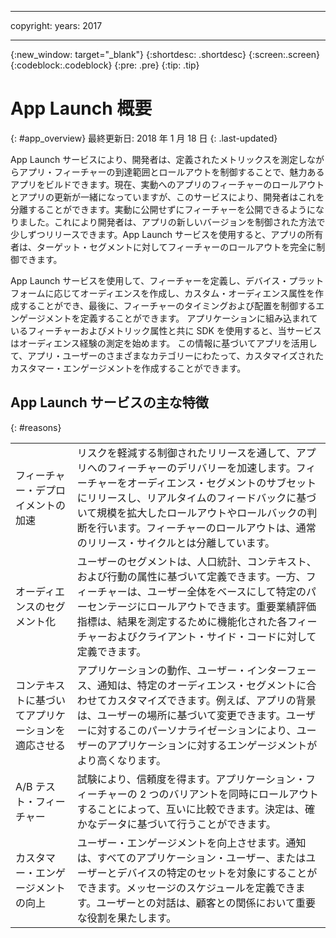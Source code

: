----

copyright:
 years: 2017

---

{:new_window: target="_blank"}
{:shortdesc: .shortdesc}
{:screen:.screen}
{:codeblock:.codeblock}
{:pre: .pre}
{:tip: .tip}

# App Launch 概要
{: #app_overview}
最終更新日: 2018 年 1 月 18 日
{: .last-updated}

App Launch サービスにより、開発者は、定義されたメトリックスを測定しながらアプリ・フィーチャーの到達範囲とロールアウトを制御することで、魅力あるアプリをビルドできます。現在、実動へのアプリのフィーチャーのロールアウトとアプリの更新が一緒になっていますが、このサービスにより、開発者はこれを分離することができます。実動に公開せずにフィーチャーを公開できるようになりました。これにより開発者は、アプリの新しいバージョンを制御された方法で少しずつリリースできます。App Launch サービスを使用すると、アプリの所有者は、ターゲット・セグメントに対してフィーチャーのロールアウトを完全に制御できます。

App Launch サービスを使用して、フィーチャーを定義し、デバイス・プラットフォームに応じてオーディエンスを作成し、カスタム・オーディエンス属性を作成することができ、最後に、フィーチャーのタイミングおよび配置を制御するエンゲージメントを定義することができます。 アプリケーションに組み込まれているフィーチャーおよびメトリック属性と共に SDK を使用すると、当サービスはオーディエンス経験の測定を始めます。 この情報に基づいてアプリを活用して、アプリ・ユーザーのさまざまなカテゴリーにわたって、カスタマイズされたカスタマー・エンゲージメントを作成することができます。 



## App Launch サービスの主な特徴
{: #reasons}

<table>
  <tr>
    <td> フィーチャー・デプロイメントの加速</td>
    <td> リスクを軽減する制御されたリリースを通して、アプリへのフィーチャーのデリバリーを加速します。フィーチャーをオーディエンス・セグメントのサブセットにリリースし、リアルタイムのフィードバックに基づいて規模を拡大したロールアウトやロールバックの判断を行います。フィーチャーのロールアウトは、通常のリリース・サイクルとは分離しています。</td>
  </tr>
  <tr>
    <td> オーディエンスのセグメント化</td>
    <td> ユーザーのセグメントは、人口統計、コンテキスト、および行動の属性に基づいて定義できます。一方、フィーチャーは、ユーザー全体をベースにして特定のパーセンテージにロールアウトできます。重要業績評価指標は、結果を測定するために機能化された各フィーチャーおよびクライアント・サイド・コードに対して定義できます。</td>
  </tr>
  <tr>
    <td> コンテキストに基づいてアプリケーションを適応させる</td>
    <td> アプリケーションの動作、ユーザー・インターフェース、通知は、特定のオーディエンス・セグメントに合わせてカスタマイズできます。例えば、アプリの背景は、ユーザーの場所に基づいて変更できます。ユーザーに対するこのパーソナライゼーションにより、ユーザーのアプリケーションに対するエンゲージメントがより高くなります。</td>
  </tr>
  <tr>
    <td> A/B テスト・フィーチャー</td>
    <td> 試験により、信頼度を得ます。アプリケーション・フィーチャーの 2 つのバリアントを同時にロールアウトすることによって、互いに比較できます。決定は、確かなデータに基づいて行うことができます。</td>
  </tr>
  <tr>
    <td> カスタマー・エンゲージメントの向上</td>
    <td> ユーザー・エンゲージメントを向上させます。通知は、すべてのアプリケーション・ユーザー、またはユーザーとデバイスの特定のセットを対象にすることができます。メッセージのスケジュールを定義できます。ユーザーとの対話は、顧客との関係において重要な役割を果たします。</td>
  </tr>
</table>
